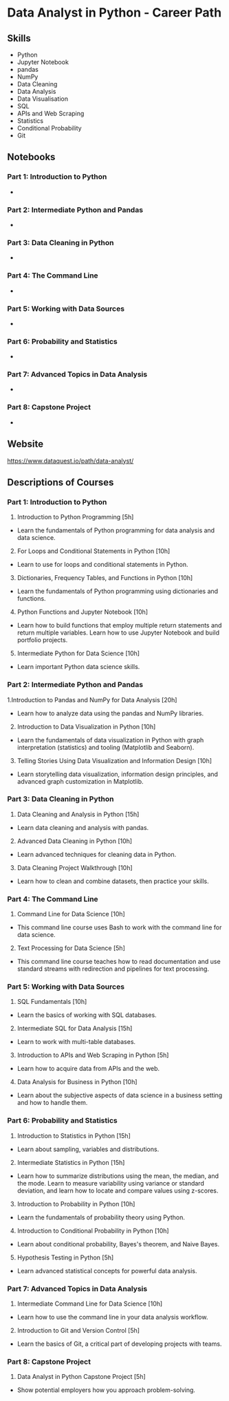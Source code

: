 # Data Analyst in Python - Career Path

## Skills

- Python
- Jupyter Notebook
- pandas
- NumPy
- Data Cleaning
- Data Analysis
- Data Visualisation
- SQL
- APIs and Web Scraping
- Statistics
- Conditional Probability
- Git

## Notebooks

### Part 1: Introduction to Python
- 

### Part 2: Intermediate Python and Pandas
- 

### Part 3: Data Cleaning in Python
- 

### Part 4: The Command Line
-

### Part 5: Working with Data Sources
-

### Part 6: Probability and Statistics
-

### Part 7: Advanced Topics in Data Analysis
-

### Part 8: Capstone Project
-

## Website

https://www.dataquest.io/path/data-analyst/

## Descriptions of Courses

### Part 1: Introduction to Python

1. Introduction to Python Programming [5h]
- Learn the fundamentals of Python programming for data analysis and data science.

2. For Loops and Conditional Statements in Python [10h]
- Learn to use for loops and conditional statements in Python.

3. Dictionaries, Frequency Tables, and Functions in Python [10h]
- Learn the fundamentals of Python programming using dictionaries and functions.

4. Python Functions and Jupyter Notebook [10h]
- Learn how to build functions that employ multiple return statements and return multiple variables. Learn how to use Jupyter Notebook and build portfolio projects.

5. Intermediate Python for Data Science [10h]
- Learn important Python data science skills.

### Part 2: Intermediate Python and Pandas

1.Introduction to Pandas and NumPy for Data Analysis [20h]
- Learn how to analyze data using the pandas and NumPy libraries.

2. Introduction to Data Visualization in Python [10h]
- Learn the fundamentals of data visualization in Python with graph interpretation (statistics) and tooling (Matplotlib and Seaborn).

3. Telling Stories Using Data Visualization and Information Design [10h]
- Learn storytelling data visualization, information design principles, and advanced graph customization in Matplotlib.

### Part 3: Data Cleaning in Python

1. Data Cleaning and Analysis in Python [15h]
- Learn data cleaning and analysis with pandas.

2. Advanced Data Cleaning in Python [10h]
- Learn advanced techniques for cleaning data in Python.

3. Data Cleaning Project Walkthrough [10h]
- Learn how to clean and combine datasets, then practice your skills.

### Part 4: The Command Line

1. Command Line for Data Science [10h]
- This command line course uses Bash to work with the command line for data science.

2. Text Processing for Data Science [5h]
-  This command line course teaches how to read documentation and use standard streams with redirection and pipelines for text processing.

### Part 5: Working with Data Sources

1. SQL Fundamentals [10h]
- Learn the basics of working with SQL databases.

2. Intermediate SQL for Data Analysis [15h]
- Learn to work with multi-table databases.

3. Introduction to APIs and Web Scraping in Python [5h]
- Learn how to acquire data from APIs and the web.

4. Data Analysis for Business in Python [10h]
- Learn about the subjective aspects of data science in a business setting and how to handle them.

### Part 6: Probability and Statistics

1. Introduction to Statistics in Python [15h]
- Learn about sampling, variables and distributions.

2. Intermediate Statistics in Python [15h]
- Learn how to summarize distributions using the mean, the median, and the mode. Learn to measure variability using variance or standard deviation, and learn how to locate and compare values using z-scores.

3. Introduction to Probability in Python [10h]
- Learn the fundamentals of probability theory using Python.

4. Introduction to Conditional Probability in Python [10h]
- Learn about conditional probability, Bayes's theorem, and Naive Bayes.

5. Hypothesis Testing in Python [5h]
- Learn advanced statistical concepts for powerful data analysis.

### Part 7: Advanced Topics in Data Analysis

1. Intermediate Command Line for Data Science [10h]
- Learn how to use the command line in your data analysis workflow.

2. Introduction to Git and Version Control [5h]
- Learn the basics of Git, a critical part of developing projects with teams.

### Part 8: Capstone Project

1. Data Analyst in Python Capstone Project [5h]
- Show potential employers how you approach problem-solving.
